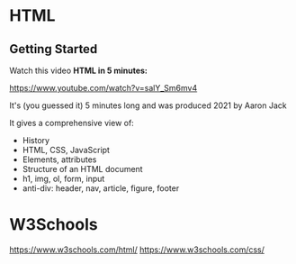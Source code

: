 

# HTML

## Getting Started

Watch this video **HTML in 5 minutes:**

https://www.youtube.com/watch?v=salY_Sm6mv4

It's (you guessed it) 5 minutes long and was produced 2021 by Aaron Jack

It gives a comprehensive view of:
- History
- HTML, CSS, JavaScript
- Elements, attributes
- Structure of an HTML document
- h1, img, ol, form, input
- anti-div: header, nav, article, figure, footer


# W3Schools

https://www.w3schools.com/html/
https://www.w3schools.com/css/


